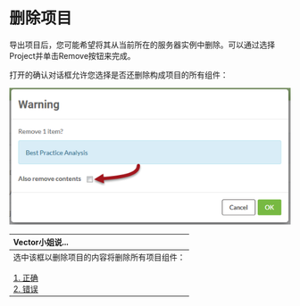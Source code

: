 # 删除项目

导出项目后，您可能希望将其从当前所在的服务器实例中删除。可以通过选择Project并单击Remove按钮来完成。

打开的确认对话框允许您选择是否还删除构成项目的所有组件：

![](../.gitbook/assets/img6.011.removeaproject.png)

|  Vector小姐说... |
| :--- |
|  选中该框以删除项目的内容将删除所有项目组件：  <br><br>[1. 正确](http://52.73.3.37/fmedatastreaming/Manual/QAResponse2017.fmw?chapter=25&question=3&answer=1&DestDataset_TEXTLINE=C%3A%5CFMEOutput%5CQAResponse.html)<br> [2. 错误](http://52.73.3.37/fmedatastreaming/Manual/QAResponse2017.fmw?chapter=25&question=3&answer=2&DestDataset_TEXTLINE=C%3A%5CFMEOutput%5CQAResponse.html) |

